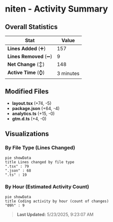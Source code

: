 # niten - Activity Summary 

## Overall Statistics

| Stat                   | Value                                                             |
| ---------------------- | ----------------------------------------------------------------- |
| **Lines Added** (➕)   | 157                                          |
| **Lines Removed** (➖) | 9                                        |
| **Net Change** (↕)    | 148                |
| **Active Time** (⌚)   | 3 minutes |


## Modified Files
- **layout.tsx** (+74, -5)
- **package.json** (+64, -4)
- **analytics.ts** (+15, -0)
- **gtm.d.ts** (+4, -0)

## Visualizations

### By File Type (Lines Changed)

```mermaid
pie showData
title Lines changed by file type
".tsx" : 79
".json" : 68
".ts" : 19
```

### By Hour (Estimated Activity Count)

```mermaid
pie showData
title Coding activity by hour (count of changes)
"09h" : 9
```


> **Last Updated:** 5/23/2025, 9:23:07 AM